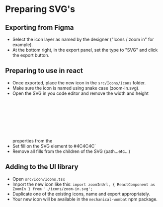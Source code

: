 # Preparing SVG's

## Exporting from Figma

- Select the icon layer as named by the designer ("Icons / zoom in" for example).
- At the bottom right, in the export panel, set the type to "SVG" and click the export button.

## Preparing to use in react

- Once exported, place the new icon in the `src/Icons/icons` folder.
- Make sure the icon is named using snake case (zoom-in.svg).
- Open the SVG in you code editor and remove the width and height properties from the <svg> tag.
- Set fill on the SVG element to #4C4C4C`
- Remove all fills from the children of the SVG (path...etc...)

## Adding to the UI library

- Open `src/Icon/Icons.tsx`
- Import the new icon like this: `import zoomInUrl, { ReactComponent as ZoomIn } from './icons/zoom-in.svg';`
- Duplicate one of the existing icons, name and export appropriately.
- Your new icon will be available in the `mechanical-wombat` npm package.
